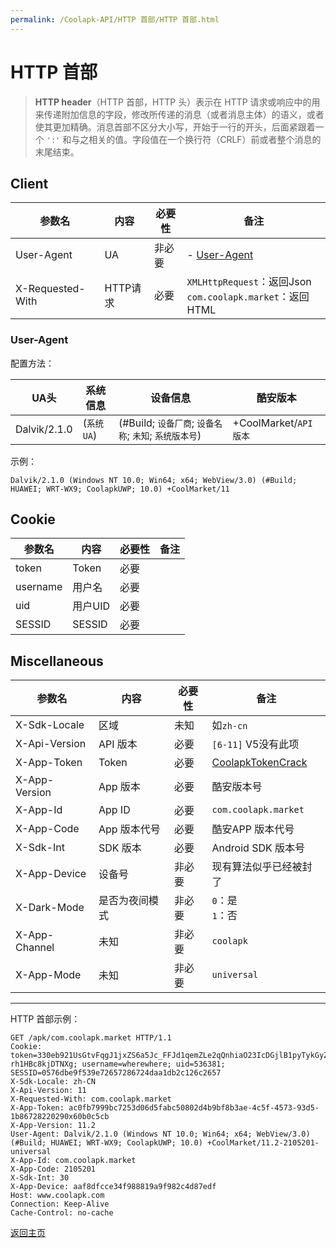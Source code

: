```yaml
---
permalink: /Coolapk-API/HTTP 首部/HTTP 首部.html
---
```

# HTTP 首部

> **HTTP header**（HTTP 首部，HTTP 头）表示在 HTTP 请求或响应中的用来传递附加信息的字段，修改所传递的消息（或者消息主体）的语义，或者使其更加精确。消息首部不区分大小写，开始于一行的开头，后面紧跟着一个 `':'` 和与之相关的值。字段值在一个换行符（CRLF）前或者整个消息的末尾结束。

## Client

| 参数名 | 内容 | 必要性 | 备注 |
| - | - | - | - |
| User-Agent | UA | 非必要 | - [User-Agent](#User-Agent) |
| X-Requested-With | HTTP请求 | 必要 | `XMLHttpRequest`：返回Json<br>`com.coolapk.market`：返回HTML |

### User-Agent

配置方法：

| UA头 | 系统信息 | 设备信息 | 酷安版本 |
| - | - | - | - |
| Dalvik/2.1.0 | (`系统UA`) | (#Build; `设备厂商`; `设备名称`; `未知`; `系统版本号`) | +CoolMarket/`API版本` |

示例：

```
Dalvik/2.1.0 (Windows NT 10.0; Win64; x64; WebView/3.0) (#Build; HUAWEI; WRT-WX9; CoolapkUWP; 10.0) +CoolMarket/11
```

## Cookie

| 参数名 | 内容 | 必要性 | 备注 |
| - | - | - | - |
| token | Token | 必要 |  |
| username | 用户名 | 必要 |  |
| uid | 用户UID | 必要 |  |
| SESSID | SESSID | 必要 |  |


## Miscellaneous

| 参数名 | 内容 | 必要性 | 备注 |
| - | - | - | - |
| X-Sdk-Locale | 区域 | 未知 | 如`zh-cn` |
| X-Api-Version | API 版本 | 必要 | `[6-11]` V5没有此项 |
| X-App-Token | Token | 必要 | [CoolapkTokenCrack](https://github.com/ZCKun/CoolapkTokenCrack "CoolapkTokenCrack") |
| X-App-Version | App 版本 | 必要 | 酷安版本号 |
| X-App-Id | App ID | 必要 | `com.coolapk.market` |
| X-App-Code | App 版本代号 | 必要 | 酷安APP 版本代号 |
| X-Sdk-Int | SDK 版本 | 必要 | Android SDK 版本号 |
| X-App-Device | 设备号 | 非必要 | 现有算法似乎已经被封了 |
| X-Dark-Mode | 是否为夜间模式 | 非必要 | `0`：是</br>`1`：否 |
| X-App-Channel | 未知 | 非必要 | `coolapk` |
| X-App-Mode | 未知 | 非必要 | `universal` |

---

HTTP 首部示例：

```
GET /apk/com.coolapk.market HTTP/1.1
Cookie: token=330eb921UsGtvFqgJ1jxZS6a5Jc_FFJd1qemZLe2qQnhiaO23IcDGjlB1pyTykGyZ_yA7DNpSCnQUcQw49tYgdT4HSfPkgEyR1F0VJyVqIjhBOcMmH722gU_PVoFINpZWCSjuXXLQlwb_t23uFlGi4_NzBS20mnv9Vyju_cQZpIsS5pG_TcqHduC2TY1e16vLf1qnhwraSDEXRZ-rh1HBc8kjDTNXg; username=wherewhere; uid=536381; SESSID=0576dbe9f539e72657286724daa1db2c126c2657
X-Sdk-Locale: zh-CN
X-Api-Version: 11
X-Requested-With: com.coolapk.market
X-App-Token: ac0fb7999bc7253d06d5fabc50802d4b9bf8b3ae-4c5f-4573-93d5-1b86728220290x60b0c5cb
X-App-Version: 11.2
User-Agent: Dalvik/2.1.0 (Windows NT 10.0; Win64; x64; WebView/3.0) (#Build; HUAWEI; WRT-WX9; CoolapkUWP; 10.0) +CoolMarket/11.2-2105201-universal
X-App-Id: com.coolapk.market
X-App-Code: 2105201
X-Sdk-Int: 30
X-App-Device: aaf8dfcce34f988819a9f982c4d87edf
Host: www.coolapk.com
Connection: Keep-Alive
Cache-Control: no-cache
```

[返回主页](../../ "返回主页")